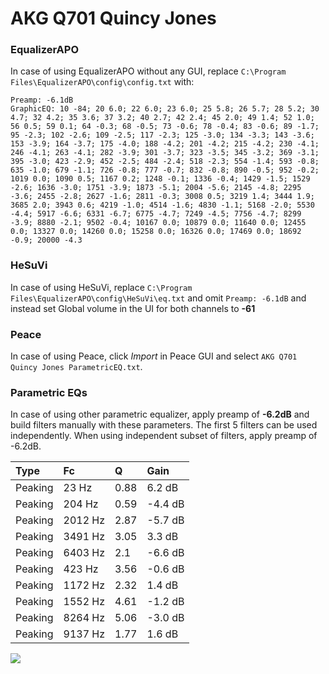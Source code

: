 # AKG Q701 Quincy Jones

### EqualizerAPO
In case of using EqualizerAPO without any GUI, replace `C:\Program Files\EqualizerAPO\config\config.txt`
with:
```
Preamp: -6.1dB
GraphicEQ: 10 -84; 20 6.0; 22 6.0; 23 6.0; 25 5.8; 26 5.7; 28 5.2; 30 4.7; 32 4.2; 35 3.6; 37 3.2; 40 2.7; 42 2.4; 45 2.0; 49 1.4; 52 1.0; 56 0.5; 59 0.1; 64 -0.3; 68 -0.5; 73 -0.6; 78 -0.4; 83 -0.6; 89 -1.7; 95 -2.3; 102 -2.6; 109 -2.5; 117 -2.3; 125 -3.0; 134 -3.3; 143 -3.6; 153 -3.9; 164 -3.7; 175 -4.0; 188 -4.2; 201 -4.2; 215 -4.2; 230 -4.1; 246 -4.1; 263 -4.1; 282 -3.9; 301 -3.7; 323 -3.5; 345 -3.2; 369 -3.1; 395 -3.0; 423 -2.9; 452 -2.5; 484 -2.4; 518 -2.3; 554 -1.4; 593 -0.8; 635 -1.0; 679 -1.1; 726 -0.8; 777 -0.7; 832 -0.8; 890 -0.5; 952 -0.2; 1019 0.0; 1090 0.5; 1167 0.2; 1248 -0.1; 1336 -0.4; 1429 -1.5; 1529 -2.6; 1636 -3.0; 1751 -3.9; 1873 -5.1; 2004 -5.6; 2145 -4.8; 2295 -3.6; 2455 -2.8; 2627 -1.6; 2811 -0.3; 3008 0.5; 3219 1.4; 3444 1.9; 3685 2.0; 3943 0.6; 4219 -1.0; 4514 -1.6; 4830 -1.1; 5168 -2.0; 5530 -4.4; 5917 -6.6; 6331 -6.7; 6775 -4.7; 7249 -4.5; 7756 -4.7; 8299 -3.9; 8880 -2.1; 9502 -0.4; 10167 0.0; 10879 0.0; 11640 0.0; 12455 0.0; 13327 0.0; 14260 0.0; 15258 0.0; 16326 0.0; 17469 0.0; 18692 -0.9; 20000 -4.3
```

### HeSuVi
In case of using HeSuVi, replace `C:\Program Files\EqualizerAPO\config\HeSuVi\eq.txt` and omit `Preamp:
-6.1dB` and instead set Global volume in the UI for both channels to **-61**

### Peace
In case of using Peace, click *Import* in Peace GUI and select `AKG Q701 Quincy Jones ParametricEQ.txt`.

### Parametric EQs
In case of using other parametric equalizer, apply preamp of **-6.2dB** and build filters manually
with these parameters. The first 5 filters can be used independently.
When using independent subset of filters, apply preamp of -6.2dB.

| Type    | Fc      |    Q | Gain    |
|:--------|:--------|:-----|:--------|
| Peaking | 23 Hz   | 0.88 | 6.2 dB  |
| Peaking | 204 Hz  | 0.59 | -4.4 dB |
| Peaking | 2012 Hz | 2.87 | -5.7 dB |
| Peaking | 3491 Hz | 3.05 | 3.3 dB  |
| Peaking | 6403 Hz | 2.1  | -6.6 dB |
| Peaking | 423 Hz  | 3.56 | -0.6 dB |
| Peaking | 1172 Hz | 2.32 | 1.4 dB  |
| Peaking | 1552 Hz | 4.61 | -1.2 dB |
| Peaking | 8264 Hz | 5.06 | -3.0 dB |
| Peaking | 9137 Hz | 1.77 | 1.6 dB  |

![](https://raw.githubusercontent.com/jaakkopasanen/AutoEq/master/results/headphonecom/sbaf-serious/AKG%20Q701%20Quincy%20Jones/AKG%20Q701%20Quincy%20Jones.png)